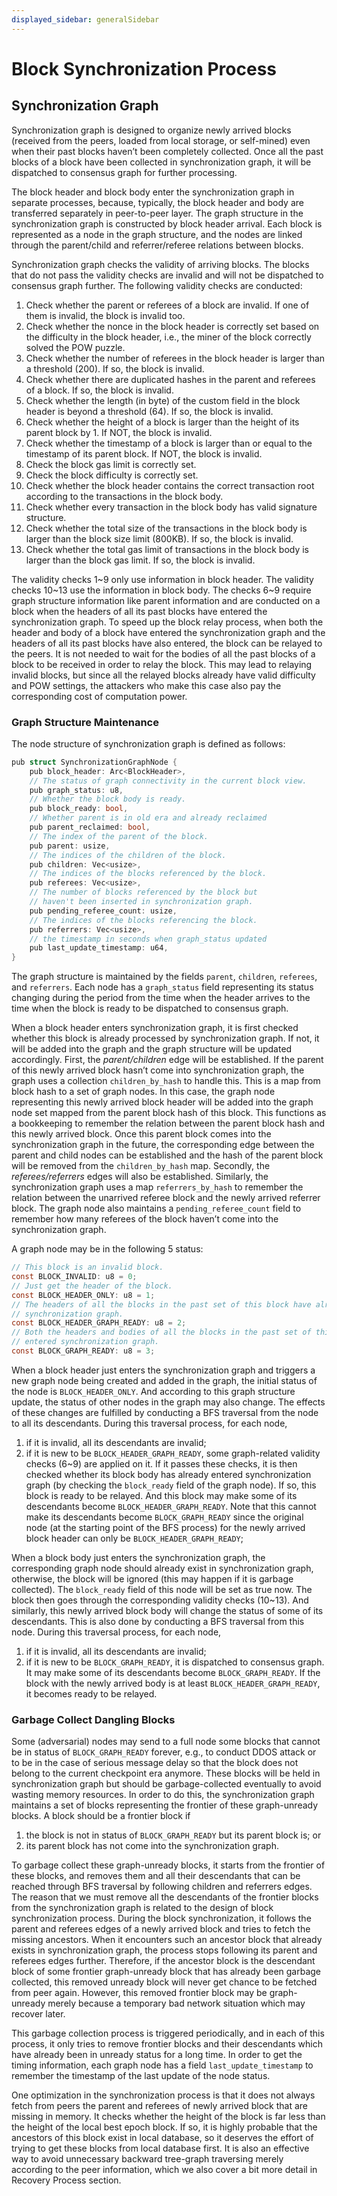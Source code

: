 ```yaml
---
displayed_sidebar: generalSidebar
---
```


# Block Synchronization Process

## Synchronization Graph

Synchronization graph is designed to organize newly arrived blocks (received from the peers, loaded from local storage, or self-mined) even when their past blocks haven’t been completely collected. Once all the past blocks of a block have been collected in synchronization graph, it will be dispatched to consensus graph for further processing.

The block header and block body enter the synchronization graph in separate processes, because, typically, the block header and body are transferred separately in peer-to-peer layer. The graph structure in the synchronization graph is constructed by block header arrival. Each block is represented as a node in the graph structure, and the nodes are linked through the parent/child and referrer/referee relations between blocks.

Synchronization graph checks the validity of arriving blocks. The blocks that do not pass the validity checks are invalid and will not be dispatched to consensus graph further. The following validity checks are conducted:

1. Check whether the parent or referees of a block are invalid. If one of them is invalid, the block is invalid too.
2. Check whether the nonce in the block header is correctly set based on the difficulty in the block header, i.e., the miner of the block correctly solved the POW puzzle.
3. Check whether the number of referees in the block header is larger than a threshold (200). If so, the block is invalid.
4. Check whether there are duplicated hashes in the parent and referees of a block. If so, the block is invalid.
5. Check whether the length (in byte) of the custom field in the block header is beyond a threshold (64). If so, the block is invalid.
6. Check whether the height of a block is larger than the height of its parent block by 1. If NOT, the block is invalid.
7. Check whether the timestamp of a block is larger than or equal to the timestamp of its parent block. If NOT, the block is invalid.
8. Check the block gas limit is correctly set.
9. Check the block difficulty is correctly set.
10. Check whether the block header contains the correct transaction root according to the transactions in the block body.
11. Check whether every transaction in the block body has valid signature structure.
12. Check whether the total size of the transactions in the block body is larger than the block size limit (800KB). If so, the block is invalid.
13. Check whether the total gas limit of transactions in the block body is larger than the block gas limit. If so, the block is invalid.

The validity checks 1\~9 only use information in block header. The validity checks 10\~13 use the information in block body. The checks 6\~9 require graph structure information like parent information and are conducted on a block when the headers of all its past blocks have entered the synchronization graph. To speed up the block relay process, when both the header and body of a block have entered the synchronization graph and the headers of all its past blocks have also entered, the block can be relayed to the peers. It is not needed to wait for the bodies of all the past blocks of a block to be received in order to relay the block. This may lead to relaying invalid blocks, but since all the relayed blocks already have valid difficulty and POW settings, the attackers who make this case also pay the corresponding cost of computation power.

### Graph Structure Maintenance

The node structure of synchronization graph is defined as follows:

```c
pub struct SynchronizationGraphNode {
    pub block_header: Arc<BlockHeader>,
    // The status of graph connectivity in the current block view.
    pub graph_status: u8,
    // Whether the block body is ready.
    pub block_ready: bool,
    // Whether parent is in old era and already reclaimed
    pub parent_reclaimed: bool,
    // The index of the parent of the block.
    pub parent: usize,
    // The indices of the children of the block.
    pub children: Vec<usize>,
    // The indices of the blocks referenced by the block.
    pub referees: Vec<usize>,
    // The number of blocks referenced by the block but
    // haven't been inserted in synchronization graph.
    pub pending_referee_count: usize,
    // The indices of the blocks referencing the block.
    pub referrers: Vec<usize>,
    // the timestamp in seconds when graph_status updated
    pub last_update_timestamp: u64,
}

```

The graph structure is maintained by the fields `parent`, `children`, `referees`, and `referrers`. Each node has a `graph_status` field representing its status changing during the period from the time when the header arrives to the time when the block is ready to be dispatched to consensus graph.

When a block header enters synchronization graph, it is first checked whether this block is already processed by synchronization graph.
If not, it will be added into the graph and the graph structure will be updated accordingly.
First, the _parent/children_ edge will be established.
If the parent of this newly arrived block hasn’t come into synchronization graph, the graph uses a collection `children_by_hash` to handle this.
This is a map from block hash to a set of graph nodes.
In this case, the graph node representing this newly arrived block header will be added into the graph node set mapped from the parent block hash of this block.
This functions as a bookkeeping to remember the relation between the parent block hash and this newly arrived block.
Once this parent block comes into the synchronization graph in the future, the corresponding edge between the parent and child nodes can be established and the hash of the parent block will be removed from the `children_by_hash` map.
Secondly, the _referees/referrers_ edges will also be established.
Similarly, the synchronization graph uses a map `referrers_by_hash` to remember the relation between the unarrived referee block and the newly arrived referrer block.
The graph node also maintains a `pending_referee_count` field to remember how many referees of the block haven’t come into the synchronization graph.

A graph node may be in the following 5 status:

```c
// This block is an invalid block.
const BLOCK_INVALID: u8 = 0;
// Just get the header of the block.
const BLOCK_HEADER_ONLY: u8 = 1;
// The headers of all the blocks in the past set of this block have already entered
// synchronization graph. 
const BLOCK_HEADER_GRAPH_READY: u8 = 2;
// Both the headers and bodies of all the blocks in the past set of this block have
// entered synchronization graph.
const BLOCK_GRAPH_READY: u8 = 3;
```

When a block header just enters the synchronization graph and triggers a new graph node being created and added in the graph, the initial status of the node is `BLOCK_HEADER_ONLY`.
And according to this graph structure update, the status of other nodes in the graph may also change.
The effects of these changes are fulfilled by conducting a BFS traversal from the node to all its descendants.
During this traversal process, for each node,

1. if it is invalid, all its descendants are invalid;
2. if it is new to be `BLOCK_HEADER_GRAPH_READY`, some graph-related validity checks (6\~9) are applied on it.
   If it passes these checks, it is then checked whether its block body has already entered synchronization graph (by checking the `block_ready` field of the graph node).
   If so, this block is ready to be relayed. And this block may make some of its descendants become `BLOCK_HEADER_GRAPH_READY`.
   Note that this cannot make its descendants become `BLOCK_GRAPH_READY` since the original node (at the starting point of the BFS process) for the newly arrived block header can only be `BLOCK_HEADER_GRAPH_READY`;

When a block body just enters the synchronization graph, the corresponding graph node should already exist in synchronization graph, otherwise, the block will be ignored (this may happen if it is garbage collected).
The `block_ready` field of this node will be set as true now.
The block then goes through the corresponding validity checks (10\~13).
And similarly, this newly arrived block body will change the status of some of its descendants.
This is also done by conducting a BFS traversal from this node.
During this traversal process, for each node,

1. if it is invalid, all its descendants are invalid;
2. if it is new to be `BLOCK_GRAPH_READY`, it is dispatched to consensus graph.
   It may make some of its descendants become `BLOCK_GRAPH_READY`.
   If the block with the newly arrived body is at least `BLOCK_HEADER_GRAPH_READY`, it becomes ready to be relayed.

### Garbage Collect Dangling Blocks

Some (adversarial) nodes may send to a full node some blocks that cannot be in status of `BLOCK_GRAPH_READY` forever, e.g., to conduct DDOS attack or to be in the case of serious message delay so that the block does not belong to the current checkpoint era anymore.
These blocks will be held in synchronization graph but should be garbage-collected eventually to avoid wasting memory resources.
In order to do this, the synchronization graph maintains a set of blocks representing the frontier of these graph-unready blocks.
A block should be a frontier block if

1. the block is not in status of `BLOCK_GRAPH_READY` but its parent block is; or
2. its parent block has not come into the synchronization graph.

To garbage collect these graph-unready blocks, it starts from the frontier of these blocks, and removes them and all their descendants that can be reached through BFS traversal by following children and referrers edges.
The reason that we must remove all the descendants of the frontier blocks from the synchronization graph is related to the design of block synchronization process.
During the block synchronization, it follows the parent and referees edges of a newly arrived block and tries to fetch the missing ancestors.
When it encounters such an ancestor block that already exists in synchronization graph, the process stops following its parent and referees edges further.
Therefore, if the ancestor block is the descendant block of some frontier graph-unready block that has already been garbage collected, this removed unready block will never get chance to be fetched from peer again.
However, this removed frontier block may be graph-unready merely because a temporary bad network situation which may recover later.

This garbage collection process is triggered periodically, and in each of this process, it only tries to remove frontier blocks and their descendants which have already been in unready status for a long time.
In order to get the timing information, each graph node has a field `last_update_timestamp` to remember the timestamp of the last update of the node status.

One optimization in the synchronization process is that it does not always fetch from peers the parent and referees of newly arrived block that are missing in memory.
It checks whether the height of the block is far less than the height of the local best epoch block.
If so, it is highly probable that the ancestors of this block exist in local database, so it deserves the effort of trying to get these blocks from local database first.
It is also an effective way to avoid unnecessary backward tree-graph traversing merely according to the peer information, which we also cover a bit more detail in Recovery Process section.
